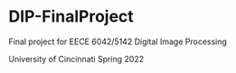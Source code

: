# DIP-FinalProject
Final project for EECE 6042/5142 Digital Image Processing

University of Cincinnati Spring 2022
